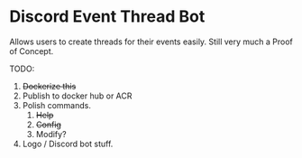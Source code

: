 # Discord Event Thread Bot

Allows users to create threads for their events easily. Still very much a Proof of Concept.

TODO:

1. ~~Dockerize this~~
2. Publish to docker hub or ACR
3. Polish commands.
    1. ~~Help~~
    2. ~~Config~~
    3. Modify?
4. Logo / Discord bot stuff.